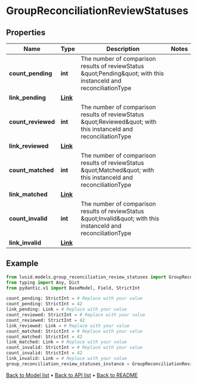 # GroupReconciliationReviewStatuses

## Properties
Name | Type | Description | Notes
------------ | ------------- | ------------- | -------------
**count_pending** | **int** | The number of comparison results of reviewStatus \&quot;Pending\&quot; with this instanceId and reconciliationType | 
**link_pending** | [**Link**](Link.md) |  | 
**count_reviewed** | **int** | The number of comparison results of reviewStatus \&quot;Reviewed\&quot; with this instanceId and reconciliationType | 
**link_reviewed** | [**Link**](Link.md) |  | 
**count_matched** | **int** | The number of comparison results of reviewStatus \&quot;Matched\&quot; with this instanceId and reconciliationType | 
**link_matched** | [**Link**](Link.md) |  | 
**count_invalid** | **int** | The number of comparison results of reviewStatus \&quot;Invalid\&quot; with this instanceId and reconciliationType | 
**link_invalid** | [**Link**](Link.md) |  | 
## Example

```python
from lusid.models.group_reconciliation_review_statuses import GroupReconciliationReviewStatuses
from typing import Any, Dict
from pydantic.v1 import BaseModel, Field, StrictInt

count_pending: StrictInt = # Replace with your value
count_pending: StrictInt = 42
link_pending: Link = # Replace with your value
count_reviewed: StrictInt = # Replace with your value
count_reviewed: StrictInt = 42
link_reviewed: Link = # Replace with your value
count_matched: StrictInt = # Replace with your value
count_matched: StrictInt = 42
link_matched: Link = # Replace with your value
count_invalid: StrictInt = # Replace with your value
count_invalid: StrictInt = 42
link_invalid: Link = # Replace with your value
group_reconciliation_review_statuses_instance = GroupReconciliationReviewStatuses(count_pending=count_pending, link_pending=link_pending, count_reviewed=count_reviewed, link_reviewed=link_reviewed, count_matched=count_matched, link_matched=link_matched, count_invalid=count_invalid, link_invalid=link_invalid)

```

[Back to Model list](../README.md#documentation-for-models) &#8226; [Back to API list](../README.md#documentation-for-api-endpoints) &#8226; [Back to README](../README.md)

